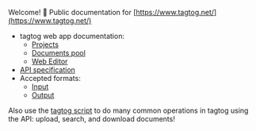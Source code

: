 Welcome! :open_hands: Public documentation for [https://www.tagtog.net/](https://www.tagtog.net/)

* tagtog web app documentation:
  * [Projects](projects.md)
  * [Documents pool](documentpool.md)
  * [Web Editor](webeditor.md)
* [API specification](https://github.com/tagtog/tagtog-doc/wiki/API-documents-v0.1)
* Accepted formats:
  * [Input](inputformats.md)
  * [Output](outputformats.md)

Also use the [tagtog script](https://github.com/tagtog/tagtog-doc/blob/master/tagtog) to do many common operations in tagtog using the API: upload, search, and download documents!
